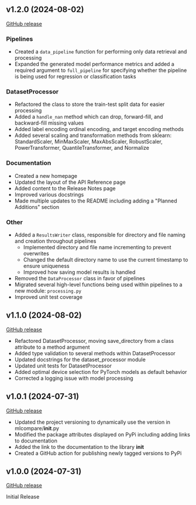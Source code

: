 ## v1.2.0 (2024-08-02)

[GitHub release](https://github.com/MitchMedeiros/MLCompare/tag/v1.2.0)

### Pipelines
- Created a `data_pipeline` function for performing only data retrieval and processing
- Expanded the generated model performance metrics and added a required argument to `full_pipeline` for specifying whether the pipeline is being used for regression or classification tasks

### DatasetProcessor
- Refactored the class to store the train-test split data for easier processing
- Added a `handle_nan` method which can drop, forward-fill, and backward-fill missing values
- Added label encoding ordinal encoding, and target encoding methods
- Added several scaling and transformation methods from sklearn: StandardScaler, MinMaxScaler, MaxAbsScaler, RobustScaler, PowerTransformer, QuantileTransformer, and Normalize

### Documentation
- Created a new homepage
- Updated the layout of the API Reference page
- Added content to the Release Notes page
- Improved various docstrings
- Made multiple updates to the README including adding a "Planned Additions" section

### Other
- Added a `ResultsWriter` class, responsible for directory and file naming and creation throughout pipelines
    - Implemented directory and file name incrementing to prevent overwrites
    - Changed the default directory name to use the current timestamp to ensure uniqueness
    - Improved how saving model results is handled
- Removed the `DataProcessor` class in favor of pipelines
- Migrated several high-level functions being used within pipelines to a new module: `processing.py`
- Improved unit test coverage

## v1.1.0 (2024-08-02)

[GitHub release](https://github.com/MitchMedeiros/MLCompare/tag/v1.1.0)

- Refactored DatasetProcessor, moving save_directory from a class attribute to a method argument
- Added type validation to several methods within DatasetProcessor
- Updated docstrings for the dataset_processor module
- Updated unit tests for DatasetProcessor
- Added optimal device selection for PyTorch models as default behavior
- Corrected a logging issue with model processing

## v1.0.1 (2024-07-31)

[GitHub release](https://github.com/MitchMedeiros/MLCompare/tag/v1.0.1)

- Updated the project versioning to dynamically use the version in mlcompare/__init__.py
- Modified the package attributes displayed on PyPi including adding links to documentation
- Added the link to the documentation to the library __init__
- Created a GitHub action for publishing newly tagged versions to PyPi

## v1.0.0 (2024-07-31)

[GitHub release](https://github.com/MitchMedeiros/MLCompare/tag/v1.0.0)

Initial Release
